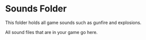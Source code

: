 # Sounds Folder

This folder holds all game sounds such as gunfire and explosions. 

All sound files that are in your game go here. 